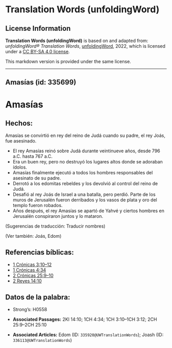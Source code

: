 # Translation Words (unfoldingWord)

## License Information

**Translation Words (unfoldingWord)** is based on and adapted from: _unfoldingWord® Translation Words_, [unfoldingWord](https://unfoldingword.org/utw), 2022, which is licensed under a [CC BY-SA 4.0 license](https://creativecommons.org/licenses/by-sa/4.0/legalcode.en).

This markdown version is provided under the same license.



--------------------------------

## Amasías (id: 335699)

Amasías
=======

Hechos:
-------

Amasías se convirtió en rey del reino de Judá cuando su padre, el rey Joás, fue asesinado.

* El rey Amasías reinó sobre Judá durante veintinueve años, desde 796 a.C. hasta 767 a.C.
* Era un buen rey, pero no destruyó los lugares altos donde se adoraban ídolos.
* Amasías finalmente ejecutó a todos los hombres responsables del asesinato de su padre.
* Derrotó a los edomitas rebeldes y los devolvió al control del reino de Judá.
* Desafió al rey Joás de Israel a una batalla, pero perdió. Parte de los muros de Jerusalén fueron derribados y los vasos de plata y oro del templo fueron robados.
* Años después, el rey Amasías se apartó de Yahvé y ciertos hombres en Jerusalén conspiraron juntos y lo mataron.

(Sugerencias de traducción: Traducir nombres)

(Ver también: Joás, Edom)

Referencias bíblicas:
---------------------

* [1 Crónicas 3:10–12](https://ref.ly/1Chr3:10-1Chr3:12)
* [1 Crónicas 4:34](https://ref.ly/1Chr4:34)
* [2 Crónicas 25:9–10](https://ref.ly/2Chr25:9-2Chr25:10)
* [2 Reyes 14:10](https://ref.ly/2Kgs14:10)

Datos de la palabra:
--------------------

* Strong’s: H0558

* **Associated Passages:** 2KI 14:10; 1CH 4:34; 1CH 3:10–1CH 3:12; 2CH 25:9–2CH 25:10
* **Associated Articles:** Edom (ID: `335920@UWTranslationWords`); Joash (ID: `336113@UWTranslationWords`)

